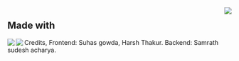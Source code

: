 <img align="right" src="https://user-images.githubusercontent.com/76547134/132239741-95fbca10-b0f6-4de4-87b5-9c8cccabe63f.png"/>

## Made with  
<img align="left" src="https://img.icons8.com/color/48/000000/flutter.png"/><img align="left" src="https://img.icons8.com/color/48/000000/python--v1.png"/>
   Credits,
     Frontend: Suhas gowda, Harsh Thakur.
     Backend: Samrath sudesh acharya.
